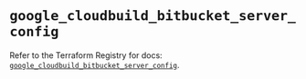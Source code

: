 # `google_cloudbuild_bitbucket_server_config`

Refer to the Terraform Registry for docs: [`google_cloudbuild_bitbucket_server_config`](https://registry.terraform.io/providers/hashicorp/google-beta/6.13.0/docs/resources/google_cloudbuild_bitbucket_server_config).
